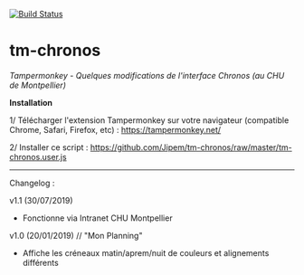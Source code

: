 
[![Build Status](https://travis-ci.org/Jipem/tm-chronos.svg?branch=master)](https://travis-ci.org/Jipem/tm-chronos)

# tm-chronos
*Tampermonkey - Quelques modifications de l'interface Chronos (au CHU de Montpellier)*

**Installation**

1/ Télécharger l'extension Tampermonkey sur votre navigateur (compatible Chrome, Safari, Firefox, etc) : https://tampermonkey.net/

2/ Installer ce script : https://github.com/Jipem/tm-chronos/raw/master/tm-chronos.user.js

___________________________________________________

Changelog :

v1.1 (30/07/2019)
- Fonctionne via Intranet CHU Montpellier

v1.0 (20/01/2019)
// "Mon Planning"
- Affiche les créneaux matin/aprem/nuit de couleurs et alignements différents 
